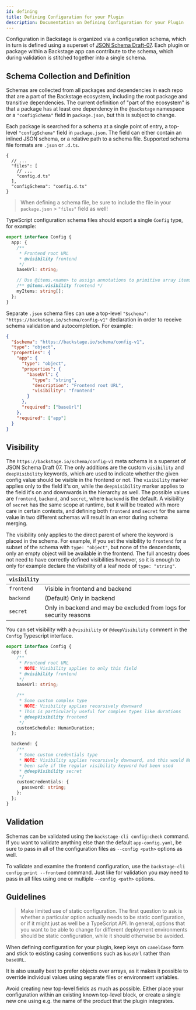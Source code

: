 ```yaml
---
id: defining
title: Defining Configuration for your Plugin
description: Documentation on Defining Configuration for your Plugin
---
```


Configuration in Backstage is organized via a configuration schema, which in
turn is defined using a superset of
[JSON Schema Draft-07](https://json-schema.org/specification-links.html#draft-7).
Each plugin or package within a Backstage app can contribute to the schema,
which during validation is stitched together into a single schema.

## Schema Collection and Definition

Schemas are collected from all packages and dependencies in each repo that are a
part of the Backstage ecosystem, including the root package and transitive
dependencies. The current definition of "part of the ecosystem" is that a
package has at least one dependency in the `@backstage` namespace or a
`"configSchema"` field in `package.json`, but this is subject to change.

Each package is searched for a schema at a single point of entry, a top-level
`"configSchema"` field in `package.json`. The field can either contain an
inlined JSON schema, or a relative path to a schema file. Supported schema file
formats are `.json` or `.d.ts`.

```jsonc title="package.json"
{
  // ...
  "files": [
    // ...
    "config.d.ts"
  ],
  "configSchema": "config.d.ts"
}
```

> When defining a schema file, be sure to include the file in your
> `package.json` > `"files"` field as well!

TypeScript configuration schema files should export a single `Config` type, for
example:

```ts
export interface Config {
  app: {
    /**
     * Frontend root URL
     * @visibility frontend
     */
    baseUrl: string;

    // Use @items.<name> to assign annotations to primitive array items
    /** @items.visibility frontend */
    myItems: string[];
  };
}
```

Separate `.json` schema files can use a top-level
`"$schema": "https://backstage.io/schema/config-v1"` declaration in order to
receive schema validation and autocompletion. For example:

```json
{
  "$schema": "https://backstage.io/schema/config-v1",
  "type": "object",
  "properties": {
    "app": {
      "type": "object",
      "properties": {
        "baseUrl": {
          "type": "string",
          "description": "Frontend root URL",
          "visibility": "frontend"
        }
      },
      "required": ["baseUrl"]
    },
    "required": ["app"]
  }
}
```

## Visibility

The `https://backstage.io/schema/config-v1` meta schema is a superset of JSON
Schema Draft 07. The only additions are the custom `visibility` and
`deepVisibility` keywords, which are used to indicate whether the given config
value should be visible in the frontend or not. The `visibility` marker applies
only to the field it's on, while the `deepVisibility` marker applies to the
field it's on and downwards in the hierarchy as well. The possible values are
`frontend`, `backend`, and `secret`, where `backend` is the default. A
visibility of `secret` has the same scope at runtime, but it will be treated
with more care in certain contexts, and defining both `frontend` and `secret`
for the same value in two different schemas will result in an error during
schema merging.

The visibility only applies to the direct parent of where the keyword is placed
in the schema. For example, if you set the visibility to `frontend` for a subset
of the schema with `type: "object"`, but none of the descendants, only an empty
object will be available in the frontend. The full ancestry does not need to
have correctly defined visibilities however, so it is enough to only for example
declare the visibility of a leaf node of `type: "string"`.

| `visibility` |                                                                    |
| ------------ | ------------------------------------------------------------------ |
| `frontend`   | Visible in frontend and backend                                    |
| `backend`    | (Default) Only in backend                                          |
| `secret`     | Only in backend and may be excluded from logs for security reasons |

You can set visibility with a `@visibility` or `@deepVisibility` comment in the
`Config` Typescript interface.

```ts
export interface Config {
  app: {
    /**
     * Frontend root URL
     * NOTE: Visibility applies to only this field
     * @visibility frontend
     */
    baseUrl: string;

    /**
     * Some custom complex type
     * NOTE: Visibility applies recursively downward
     * This is particularly useful for complex types like durations
     * @deepVisibility frontend
     */
    customSchedule: HumanDuration;
  };

  backend: {
    /**
     * Some custom credentials type
     * NOTE: Visibility applies recursively downward, and this would NOT have
     * been safe if the regular visibility keyword had been used
     * @deepVisibility secret
     */
    customCredentials: {
      password: string;
    };
  };
}
```

## Validation

Schemas can be validated using the `backstage-cli config:check` command. If you
want to validate anything else than the default `app-config.yaml`, be sure to
pass in all of the configuration files as `--config <path>` options as well.

To validate and examine the frontend configuration, use the
`backstage-cli config:print --frontend` command. Just like for validation you
may need to pass in all files using one or multiple `--config <path>` options.

## Guidelines

> Make limited use of static configuration. The first question to ask is whether
> a particular option actually needs to be static configuration, or if it might
> just as well be a TypeScript API. In general, options that you want to be able
> to change for different deployment environments should be static
> configuration, while it should otherwise be avoided.

When defining configuration for your plugin, keep keys on `camelCase` form and stick to
existing casing conventions such as `baseUrl` rather than `baseURL`.

It is also usually best to prefer objects over arrays, as it makes it possible
to override individual values using separate files or environment variables.

Avoid creating new top-level fields as much as possible. Either place your
configuration within an existing known top-level block, or create a single new
one using e.g. the name of the product that the plugin integrates.
